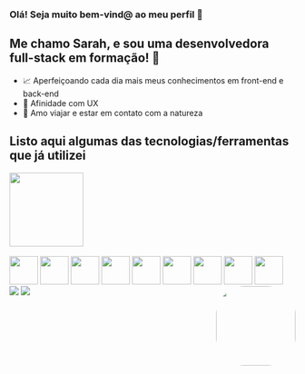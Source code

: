 ### Olá! Seja muito bem-vind@ ao meu perfil 👋

## Me chamo Sarah, e sou uma desenvolvedora full-stack em formação! :rocket:
- :chart_with_upwards_trend: Aperfeiçoando cada dia mais meus conhecimentos em front-end e back-end
- :pushpin: Afinidade com UX
- :cherry_blossom: Amo viajar e estar em contato com a natureza

## Listo aqui algumas das tecnologias/ferramentas que já utilizei
<div style="display: inline_block">
  <img height="130em" src="https://github-readme-stats.vercel.app/api/top-langs/?username=SarahBezerra&layout=compact&langs_count=7&theme=dracula"/>

  <div style="display: inline_block"><br>
    <img src="https://img.icons8.com/color/48/000000/javascript--v1.png" width="50px"/>
    <img src="https://img.icons8.com/color/48/000000/html-5--v1.png" width="50px"/>
    <img src="https://img.icons8.com/color/48/000000/css3.png" width="50px"/>
    <img src="https://img.icons8.com/ultraviolet/80/000000/react--v1.png" width="50px"/>
    <img src="https://img.icons8.com/fluency/48/000000/node-js.png" width="50px"/>
    <img src="https://img.icons8.com/color/48/000000/mongodb.png" width=50px />
    <img src="https://img.icons8.com/color/48/000000/postgreesql.png" width=50px />
    <img src="https://img.icons8.com/fluency/48/000000/visual-studio-code-2019.png" width="50px"/>
    <img src="https://img.icons8.com/color/48/000000/linux--v1.png" width="50px"/>
  </div>
</div>

<div style="display: inline_block">
  <img align="right" alt="" height="140" style="border-radius:50px;" src="https://steamuserimages-a.akamaihd.net/ugc/1631947648964785474/81CBA15178466DD47195A239232202E78987B714/?imw=637&imh=358&ima=fit&impolicy=Letterbox&imcolor=%23000000&letterbox=true">
  
  <div>
    <a href = "mailto:sarahbezerra@gmail.com"><img src="https://img.shields.io/badge/-Gmail-%23333?style=for-the-badge&logo=gmail&logoColor=white" target="_blank"></a>
    <a href="https://www.linkedin.com/in/sarah-bezerra-0a8124213/" target="_blank"><img src="https://img.shields.io/badge/-LinkedIn-%230077B5?style=for-the-badge&logo=linkedin&logoColor=white" target="_blank"></a>
  </div>
</div>
